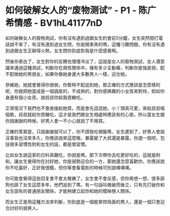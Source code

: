 # 如何破解女人的“废物测试” - P1 - 陈广希情感 - BV1hL41177nD

如何破解女人的廢物測試，你有沒有遇到過跟女生約會前5分鐘，女生突然間打電話說不來了，有沒有遇到過女生問，你是開車來的嗎，這種刁難問題，你有沒有遇到過跟女生正聊得火熱，女生問你到底對我是什麼感覺啊。

然後你表白了，女生對你的反饋也慢慢冷淡了，這就是女人的廢物測試，女人潛意識來通過這種測試，判斷你在兩性關係中，擁有多少主動權，判斷你是強是弱，配不配做她的男朋友，如果你像她身邊大多數男人一樣，迎合她。

恭維她，她就會覺得你很弱，你暫時不配追到她，那正確的方式應該是怎麼樣的呢，你就把她當成是一個調皮的，不成熟的，對你感興趣的小女孩來對待，假如你身邊有個小女孩，說叔叔你給我買糖吃。

正常情況下我們也不會直接給她買，而是會先逗逗她，小丫頭真可愛，來給叔叔唱個歌，叔叔就給你買糖吃，這才是我們跟女生相處時應該有的心態，所以當女生跟你說謝謝的時候，好男人會一不小心就說了不用寫。

正確的答案是，只說謝謝就可以了，你不請我吃頓飯嗎，女生遲到了，好男人會說沒事我也沒來多久，你應該說來這麼晚，暴露變了大叔還是暴露，你選一個吧，包括很多習慣性附和女生的話，都是壞習慣。

比如女生說這家的日料真難吃，你說是嗎，那下次帶你去吃更好吃的，這就是附和，讓女生覺得你在討好她，你是弱勢迎合的一方，那她還怎麼喜歡你，你應該說你不吃最好，正好我很餓，但你等會看電影的時候可別說噢噢噢。

你可能會覺得這些回复會不會太稚嫩了，女生會不會反感，但你再想一想，很多舔狗也舔了女生這麼多年，他們追到了嗎，有一句話叫做破而後立，只有先打破你和女生固有的普通朋友關係，才能夠建立起你和她的曖昧戀人關係。

而女生正是用這種方法來判斷，你到底是一個能掌控局面的男人，還是一個只會迎合討好的弱男人。